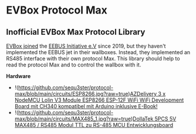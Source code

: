 # EVBox Protocol Max
## Inofficial EVBox Max Protocol Library

[EVBox joined](https://news.evbox.com/en-WW/182098-evbox-uses-eebus-for-energy-management-and-grid-integration-of-e-mobility-charging) the [EEBUS Initiative e.V](https://www.eebus.org/) since 2019, but they haven't implemented the EEBUS jet in their wallboxes. Instead, they implemented an RS485 interface with their own protocol Max. 
This library should help to read the protocol Max and to control the wallbox with it.

**Hardware**
- !(https://github.com/sequ3ster/protocol-max/blob/main/circuits/ESP8266.jpg?raw=true)[AZDelivery 3 x NodeMCU Lolin V3 Module ESP8266 ESP-12F WiFi WiFi Development Board mit CH340 kompatibel mit Arduino inklusive E-Book!](https://www.amazon.de/gp/product/B074Q2WM1Y/ref=as_li_tl?ie=UTF8&camp=1638&creative=6742&creativeASIN=B074Q2WM1Y&linkCode=as2&tag=sequ3ster-21&linkId=e3fb1fd14e5b31fdd857ba67ce911dc8)
- !(https://github.com/sequ3ster/protocol-max/blob/main/circuits/MAX485_1.jpg?raw=true)[DollaTek 5PCS 5V MAX485 / RS485 Modul TTL zu RS-485 MCU Entwicklungsboard](https://www.amazon.de/gp/product/B07DK4QG6H/ref=as_li_tl?ie=UTF8&camp=1638&creative=6742&creativeASIN=B07DK4QG6H&linkCode=as2&tag=sequ3ster-21&linkId=27fe69c47be8c37fe49f849186db4114)

